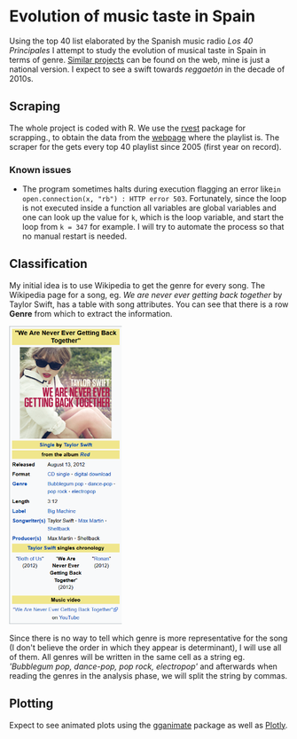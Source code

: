 # Evolution of music taste in Spain
Using the top 40 list elaborated by the Spanish music radio *Los 40 Principales* I attempt to study the evolution of musical taste in Spain in terms of genre. [Similar projects](https://thedataface.com/2016/09/culture/genre-lifecycles) can be found on the web, mine is just a national version. I expect to see a swift towards *reggaetón* in the decade of 2010s.

## Scraping

The whole project is coded with R. We use the  [rvest](https://rvest.tidyverse.org/) package for scrapping., to obtain the data from the [webpage](https://los40.com/lista40/2005/1) where the playlist is.  The scraper for the gets every top 40 playlist since 2005 (first year on record).

### Known issues

* The program sometimes halts during execution flagging an error  like`in open.connection(x, "rb") : HTTP error 503`. Fortunately, since the loop is not executed inside a function all variables are global variables and one can look up the value for `k`, which is the loop variable, and start the loop from `k = 347` for example. I will try to automate the process so that no manual restart is needed.

## Classification

My initial idea is to use Wikipedia to get the genre for every song. The Wikipedia page for a song, eg. *We are never ever getting back together* by Taylor Swift, has a table with song attributes. You can see that there is a row **Genre** from which to extract the information. 

<img src="screenshot.png" alt="Wikipedia table for the song *We are never ever getting back together*" style="zoom:60%;" />

Since there is no way to tell which genre is more representative for the song  (I don't believe the order in which they appear is determinant), I will use all of them. All genres will be written in the same cell as a string eg. *'Bubblegum pop, dance-pop, pop rock, electropop'* and afterwards when reading the genres in the analysis phase, we will split the string by commas.

## Plotting

Expect to see animated plots using the [gganimate](https://gganimate.com/) package as well as [Plotly](https://plotly.com/r/). 

